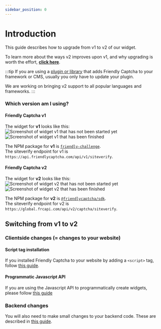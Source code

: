 ```yaml
---
sidebar_position: 0
---
```


# Introduction

This guide describes how to upgrade from v1 to v2 of our widget.

To learn more about the ways v2 improves upon v1, and why upgrading is worth the effort, [**click here**](./why-upgrade).

:::tip
If you are using a [plugin or library](/integrations) that adds Friendly Captcha to your framework or CMS, usually you only have to update your plugin.

We are working on bringing v2 support to all popular languages and frameworks.
:::

### Which version am I using?

#### Friendly Captcha **v1**


The widget for **v1** looks like this:  
![Screenshot of widget v1 that has not been started yet](/img/widget-v1-ready.png) ![Screenshot of widget v1 that has been finished](/img/widget-v1-completed.png)

The NPM package for **v1** is [`friendly-challenge`](https://www.npmjs.com/package/friendly-challenge).  
The siteverify endpoint for v1 is `https://api.friendlycaptcha.com/api/v1/siteverify`.

#### Friendly Captcha **v2**

The widget for **v2** looks like this:  
![Screenshot of widget v2 that has not been started yet](/img/widget-v2-ready.png) ![Screenshot of widget v2 that has been finished](/img/widget-v2-completed.png)

The NPM package for **v2** is [`@friendlycaptcha/sdk`](https://www.npmjs.com/package/@friendlycaptcha/sdk).  
The siteverify endpoint for v2 is `https://global.frcapi.com/api/v2/captcha/siteverify`.

## Switching from v1 to v2

### Clientside changes (= changes to your website)

#### Script tag installation

If you installed Friendly Captcha to your website by adding a `<script>` tag, follow [this guide](./script).

#### Programmatic Javascript API

If you are using the Javascript API to programmatically create widgets, please follow [this guide](./javascript-api)

### Backend changes

You will also need to make small changes to your backend code. These are described in [this guide](./backend-integration).
